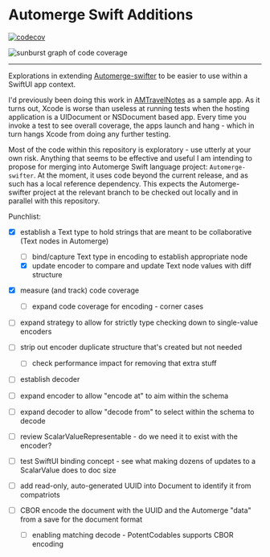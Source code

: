 # Automerge Swift Additions

[![codecov](https://codecov.io/gh/heckj/AutomergeSwiftAdditions/branch/main/graph/badge.svg?token=D592XNTYBM)](https://codecov.io/gh/heckj/AutomergeSwiftAdditions)

![sunburst graph of code coverage](https://codecov.io/gh/heckj/AutomergeSwiftAdditions/branch/main/graphs/sunburst.svg?token=D592XNTYBM)

---

Explorations in extending [Automerge-swifter](http://github.com/automerge/automerge-swifter/) to be easier to use within a SwiftUI app context.

I'd previously been doing this work in [AMTravelNotes](https://github.com/heckj/AMTravelNotes) as a sample app.
As it turns out, Xcode is worse than useless at running tests when the hosting application is a UIDocument or NSDocument based app.
Every time you invoke a test to see overall coverage, the apps launch and hang - which in turn hangs Xcode from doing any further testing.

Most of the code within this repository is exploratory - use utterly at your own risk.
Anything that seems to be effective and useful I am intending to propose for merging into Automerge Swift language project: `Automerge-swifter`.
At the moment, it uses code beyond the current release, and as such has a local reference dependency.
This expects the Automerge-swifter project at the relevant branch to be checked out locally and in parallel with this repository.


Punchlist:

- [x] establish a Text type to hold strings that are meant to be collaborative (Text nodes in Automerge)
  - [ ] bind/capture Text type in encoding to establish appropriate node
  - [x] update encoder to compare and update Text node values with diff structure

- [x] measure (and track) code coverage
  - [ ] expand code coverage for encoding - corner cases
- [ ] expand strategy to allow for strictly type checking down to single-value encoders

- [ ] strip out encoder duplicate structure that's created but not needed
  - [ ] check performance impact for removing that extra stuff

- [ ] establish decoder
- [ ] expand encoder to allow "encode at" to aim within the schema
- [ ] expand decoder to allow "decode from" to select within the schema to decode

- [ ] review ScalarValueRepresentable - do we need it to exist with the encoder?
- [ ] test SwiftUI binding concept - see what making dozens of updates to a ScalarValue does to doc size
- [ ] add read-only, auto-generated UUID into Document to identify it from compatriots
- [ ] CBOR encode the document with the UUID and the Automerge "data" from a save for the document format
  - [ ] enabling matching decode - PotentCodables supports CBOR encoding






